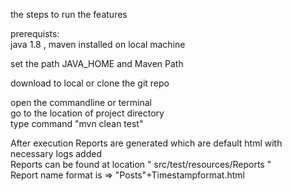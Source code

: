 the steps to run the features  
  
prerequists:  
java 1.8 , maven installed on local machine  
  
set the path JAVA_HOME and Maven Path  
  
download to local or clone the git repo  
  
open the commandline or terminal  
go to the location of project directory  
type command "mvn clean test" 
    
After execution Reports are generated which are default html with necessary logs added  
Reports can be found at location " src/test/resources/Reports "   
Report name format is => "Posts"+Timestampformat.html